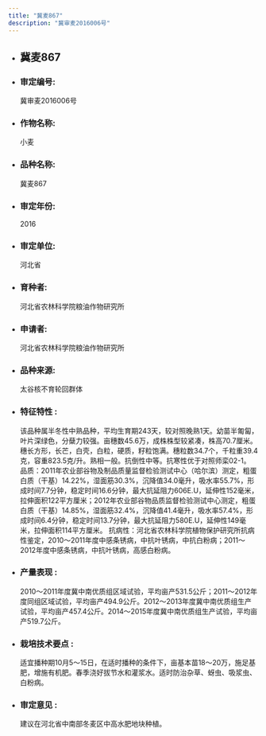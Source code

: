 ```yaml
---
title: "冀麦867"
description: "冀审麦2016006号"
---
```

* ## 冀麦867
* ###  审定编号:  
   冀审麦2016006号

*  ### 作物名称:  
   小麦

*   ###  品种名称: 
    冀麦867

*   ### 审定年份: 
    2016

*   ### 审定单位:  
    河北省

*   ### 育种者:  
    河北省农林科学院粮油作物研究所

*   ### 申请者:  
    河北省农林科学院粮油作物研究所

*   ### 品种来源:  
    太谷核不育轮回群体

*   ### 特征特性 : 
    该品种属半冬性中熟品种，平均生育期243天，较对照晚熟1天。幼苗半匍匐，叶片深绿色，分蘖力较强。亩穗数45.6万，成株株型较紧凑，株高70.7厘米。穗长方形，长芒，白壳，白粒，硬质，籽粒饱满。穗粒数34.7个，千粒重39.4克，容重823.5克/升。熟相一般。抗倒性中等。抗寒性优于对照师栾02-1。
品质：2011年农业部谷物及制品质量监督检验测试中心（哈尔滨）测定，粗蛋白质（干基）14.22%，湿面筋30.3%，沉降值34.0毫升，吸水率55.7%，形成时间7.7分钟，稳定时间16.6分钟，最大抗延阻力606E.U，延伸性152毫米，拉伸面积122平方厘米；2012年农业部谷物品质监督检验测试中心测定，粗蛋白质（干基）14.85%，湿面筋32.4%，沉降值41.4毫升，吸水率57.4%，形成时间6.4分钟，稳定时间13.7分钟，最大抗延阻力580E.U，延伸性149毫米，拉伸面积114平方厘米。
抗病性：河北省农林科学院植物保护研究所抗病性鉴定，2010～2011年度中感条锈病，中抗叶锈病，中抗白粉病；2011～2012年度中感条锈病，中抗叶锈病，高感白粉病。

*   ### 产量表现 : 
    2010～2011年度冀中南优质组区域试验，平均亩产531.5公斤；2011～2012年度同组区域试验，平均亩产494.9公斤。2012～2013年度冀中南优质组生产试验，平均亩产457.4公斤。2014～2015年度冀中南优质组生产试验，平均亩产519.7公斤。

*   ### 栽培技术要点 : 
    适宜播种期10月5～15日，在适时播种的条件下，亩基本苗18～20万，施足基肥，增施有机肥。春季浇好拔节水和灌浆水。适时防治杂草、蚜虫、吸浆虫、白粉病。

*   ### 审定意见 : 
    建议在河北省中南部冬麦区中高水肥地块种植。
